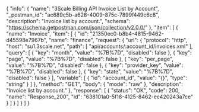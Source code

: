 {
  "info": {
    "name": "3Scale Billing API Invoice List by Account",
    "_postman_id": "ac689c5b-a628-4009-875c-7899f449c6c8",
    "description": "Invoice list by account.",
    "schema": "https://schema.getpostman.com/json/collection/v2.0.0/"
  },
  "item": [
    {
      "name": "Invoice",
      "item": [
        {
          "id": "21350ec0-b8b4-4815-9462-d45598e7967b",
          "name": "finance",
          "request": {
            "url": {
              "protocol": "http",
              "host": "su1.3scale.net",
              "path": [
                "api/accounts/:account_id/invoices.xml"
              ],
              "query": [
                {
                  "key": "month",
                  "value": "%7B%7D",
                  "disabled": false
                },
                {
                  "key": "page",
                  "value": "%7B%7D",
                  "disabled": false
                },
                {
                  "key": "per_page",
                  "value": "%7B%7D",
                  "disabled": false
                },
                {
                  "key": "provider_key",
                  "value": "%7B%7D",
                  "disabled": false
                },
                {
                  "key": "state",
                  "value": "%7B%7D",
                  "disabled": false
                }
              ],
              "variable": [
                {
                  "id": "account_id",
                  "value": "{}",
                  "type": "string"
                }
              ]
            },
            "method": "GET",
            "body": {
              "mode": "raw"
            },
            "description": "Invoice list by account."
          },
          "response": [
            {
              "status": "OK",
              "code": 200,
              "name": "Response_200",
              "id": "638101a0-5f18-4125-8462-ec420243a7ce"
            }
          ]
        }
      ]
    }
  ]
}